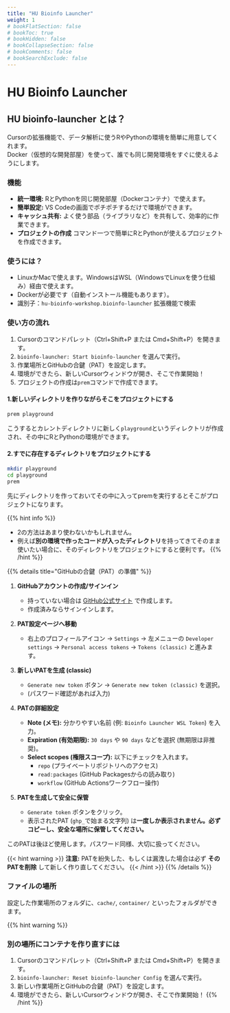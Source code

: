 ```yaml
---
title: "HU Bioinfo Launcher"
weight: 1
# bookFlatSection: false
# bookToc: true
# bookHidden: false
# bookCollapseSection: false
# bookComments: false
# bookSearchExclude: false
---
```


# HU Bioinfo Launcher

## HU bioinfo-launcher とは？

Cursorの拡張機能で、データ解析に使うRやPythonの環境を簡単に用意してくれます。  
Docker（仮想的な開発部屋）を使って、誰でも同じ開発環境をすぐに使えるようにします。

### 機能

*   **統一環境:** RとPythonを同じ開発部屋（Dockerコンテナ）で使えます。
*   **簡単設定:** VS Codeの画面でポチポチするだけで環境ができます。
*   **キャッシュ共有:** よく使う部品（ライブラリなど）を共有して、効率的に作業できます。
*   **プロジェクトの作成** コマンド一つで簡単にRとPythonが使えるプロジェクトを作成できます。

### 使うには？

*   LinuxかMacで使えます。WindowsはWSL（WindowsでLinuxを使う仕組み）経由で使えます。
*   Dockerが必要です（自動インストール機能もあります）。
*   識別子：`hu-bioinfo-workshop.bioinfo-launcher` 拡張機能で検索

### 使い方の流れ

1.  Cursorのコマンドパレット（Ctrl+Shift+P または Cmd+Shift+P）を開きます。
2.  `bioinfo-launcher: Start bioinfo-launcher` を選んで実行。
3.  作業場所とGitHubの合鍵（PAT）を設定します。
4.  環境ができたら、新しいCursorウィンドウが開き、そこで作業開始！
5.  プロジェクトの作成は`prem`コマンドで作成できます。

#### 1.新しいディレクトリを作りながらそこをプロジェクトにする

```bash
prem playground
```

こうするとカレントディレクトリに新しく`playground`というディレクトリが作成され、その中にRとPythonの環境ができます。

#### 2.すでに存在するディレクトリをプロジェクトにする

```bash
mkdir playground
cd playground
prem
```

先にディレクトリを作っておいてその中に入ってpremを実行するとそこがプロジェクトになります。

{{% hint info %}}
- 2の方法はあまり使わないかもしれません。
- 例えば**別の環境で作ったコードが入ったディレクトリ**を持ってきてそのまま使いたい場合に、そのディレクトリをプロジェクトにすると便利です。
{{% /hint %}}

{{% details title="GitHubの合鍵（PAT）の準備" %}}

1.  **GitHubアカウントの作成/サインイン**
    *   持っていない場合は [GitHub公式サイト](https://github.com/) で作成します。
    *   作成済みならサインインします。

2.  **PAT設定ページへ移動**
    *   右上のプロフィールアイコン → `Settings` → 左メニューの `Developer settings` → `Personal access tokens` → `Tokens (classic)` と進みます。

3.  **新しいPATを生成 (classic)**
    *   `Generate new token` ボタン → `Generate new token (classic)` を選択。
    *   (パスワード確認があれば入力)

4.  **PATの詳細設定**
    *   **Note (メモ):** 分かりやすい名前 (例: `Bioinfo Launcher WSL Token`) を入力。
    *   **Expiration (有効期限):** `30 days` や `90 days` などを選択 (無期限は非推奨)。
    *   **Select scopes (権限スコープ):** 以下にチェックを入れます。
        *   `repo` (プライベートリポジトリへのアクセス)
        *   `read:packages` (GitHub Packagesからの読み取り)
        *   `workflow` (GitHub Actionsワークフロー操作)

5.  **PATを生成して安全に保管**
    *   `Generate token` ボタンをクリック。
    *   表示されたPAT (`ghp_`で始まる文字列) は**一度しか表示されません。必ずコピーし、安全な場所に保管してください。**

このPATは後ほど使用します。パスワード同様、大切に扱ってください。

{{< hint warning >}}
**注意:** PATを紛失した、もしくは漏洩した場合は必ず **そのPATを削除** して新しく作り直してください。
{{< /hint >}}
{{% /details %}}

### ファイルの場所

設定した作業場所のフォルダに、`cache/`, `container/` といったフォルダができます。

{{% hint warning %}}
### 別の場所にコンテナを作り直すには

1.  Cursorのコマンドパレット（Ctrl+Shift+P または Cmd+Shift+P）を開きます。
2.  `bioinfo-launcher: Reset bioinfo-launcher Config` を選んで実行。
3.  新しい作業場所とGitHubの合鍵（PAT）を設定します。
4.  環境ができたら、新しいCursorウィンドウが開き、そこで作業開始！
{{% /hint %}}
